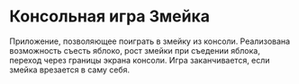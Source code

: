 # Консольная игра Змейка

Приложение, позволяющее поиграть в змейку из консоли. Реализована возможность съесть яблоко, рост змейки при съедении яблока, переход через границы экрана консоли. Игра заканчивается, если змейка врезается в саму себя.